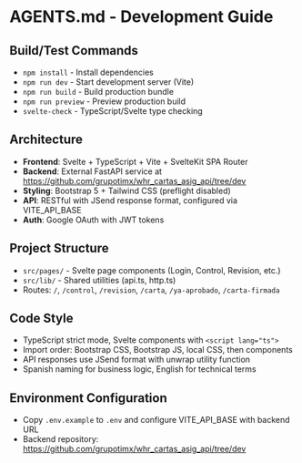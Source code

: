 # AGENTS.md - Development Guide

## Build/Test Commands
- `npm install` - Install dependencies
- `npm run dev` - Start development server (Vite)
- `npm run build` - Build production bundle
- `npm run preview` - Preview production build
- `svelte-check` - TypeScript/Svelte type checking

## Architecture
- **Frontend**: Svelte + TypeScript + Vite + SvelteKit SPA Router
- **Backend**: External FastAPI service at https://github.com/grupotimx/whr_cartas_asig_api/tree/dev
- **Styling**: Bootstrap 5 + Tailwind CSS (preflight disabled)
- **API**: RESTful with JSend response format, configured via VITE_API_BASE
- **Auth**: Google OAuth with JWT tokens

## Project Structure
- `src/pages/` - Svelte page components (Login, Control, Revision, etc.)
- `src/lib/` - Shared utilities (api.ts, http.ts)
- Routes: `/`, `/control`, `/revision`, `/carta`, `/ya-aprobado`, `/carta-firmada`

## Code Style
- TypeScript strict mode, Svelte components with `<script lang="ts">`
- Import order: Bootstrap CSS, Bootstrap JS, local CSS, then components
- API responses use JSend format with unwrap utility function
- Spanish naming for business logic, English for technical terms

## Environment Configuration
- Copy `.env.example` to `.env` and configure VITE_API_BASE with backend URL
- Backend repository: https://github.com/grupotimx/whr_cartas_asig_api/tree/dev
